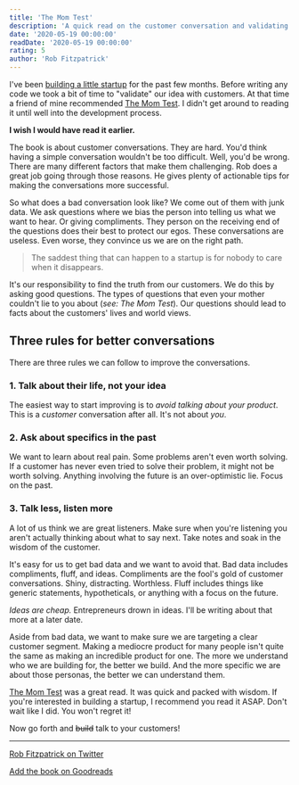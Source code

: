 ```yaml
---
title: 'The Mom Test'
description: 'A quick read on the customer conversation and validating startup ideas.'
date: '2020-05-19 00:00:00'
readDate: '2020-05-19 00:00:00'
rating: 5
author: 'Rob Fitzpatrick'
---
```


I've been [building a little startup](https://getbard.com) for the past few months. Before writing any code we took a bit of time to "validate" our idea with customers. At that time a friend of mine recommended [The Mom Test](https://www.goodreads.com/book/show/18529000-the-mom-test). I didn't get around to reading it until well into the development process.

**I wish I would have read it earlier.**

The book is about customer conversations. They are hard. You'd think having a simple conversation wouldn't be too difficult. Well, you'd be wrong. There are many different factors that make them challenging. Rob does a great job going through those reasons. He gives plenty of actionable tips for making the conversations more successful.

So what does a bad conversation look like? We come out of them with junk data. We ask questions where we bias the person into telling us what we want to hear. Or giving compliments. They person on the receiving end of the questions does their best to protect our egos. These conversations are useless. Even worse, they convince us we are on the right path.

> The saddest thing that can happen to a startup is for nobody to care when it disappears.

It's our responsibility to find the truth from our customers. We do this by asking good questions. The types of questions that even your mother couldn't lie to you about (_see: The Mom Test_). Our questions should lead to facts about the customers' lives and world views.

## Three rules for better conversations

There are three rules we can follow to improve the conversations.

### 1. Talk about their life, not your idea

The easiest way to start improving is to _avoid talking about your product_. This is a _customer_ conversation after all. It's not about _you_. 

### 2. Ask about specifics in the past

We want to learn about real pain. Some problems aren't even worth solving. If a customer has never even tried to solve their problem, it might not be worth solving. Anything involving the future is an over-optimistic lie. Focus on the past.

### 3. Talk less, listen more

A lot of us think we are great listeners. Make sure when you're listening you aren't actually thinking about what to say next. Take notes and soak in the wisdom of the customer.

It's easy for us to get bad data and we want to avoid that. Bad data includes compliments, fluff, and ideas. Compliments are the fool's gold of customer conversations. Shiny, distracting. Worthless. Fluff includes things like generic statements, hypotheticals, or anything with a focus on the future.

_Ideas are cheap._ Entrepreneurs drown in ideas. I'll be writing about that more at a later date.

Aside from bad data, we want to make sure we are targeting a clear customer segment. Making a mediocre product for many people isn't quite the same as making an incredible product for one. The more we understand who we are building for, the better we build. And the more specific we are about those personas, the better we can understand them.

[The Mom Test](https://www.goodreads.com/book/show/18529000-the-mom-test) was a great read. It was quick and packed with wisdom. If you're interested in building a startup, I recommend you read it ASAP. Don't wait like I did. You won't regret it!

Now go forth and ~~build~~ talk to your customers!

---

[Rob Fitzpatrick on Twitter](https://twitter.com/robfitz)

[Add the book on Goodreads](https://www.goodreads.com/book/show/18529000-the-mom-test)